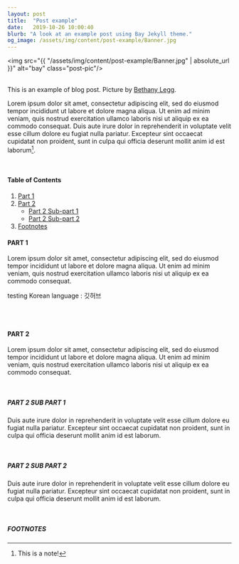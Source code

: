 ```yaml
---
layout: post
title:  "Post example"
date:   2019-10-26 10:00:40
blurb: "A look at an example post using Bay Jekyll theme."
og_image: /assets/img/content/post-example/Banner.jpg
---
```


<img src="{{ "/assets/img/content/post-example/Banner.jpg" | absolute_url }}" alt="bay" class="post-pic"/>
<br />
<br />

This is an example of blog post.
Picture by [Bethany Legg](https://unsplash.com/@bkotynski).

Lorem ipsum dolor sit amet, consectetur adipiscing elit, sed do eiusmod tempor incididunt ut labore et dolore magna aliqua. Ut enim ad minim veniam, quis nostrud exercitation ullamco laboris nisi ut aliquip ex ea commodo consequat. Duis aute irure dolor in reprehenderit in voluptate velit esse cillum dolore eu fugiat nulla pariatur. Excepteur sint occaecat cupidatat non proident, sunt in culpa qui officia deserunt mollit anim id est laborum[^1].

<br />


#### Table of Contents
1. [Part 1](#part-1)
2. [Part 2](#part-2)
    * [Part 2 Sub-part 1](#part-2-sub-part-1)
    * [Part 2 Sub-part 2](#part-2-sub-part-2)
3. [Footnotes](#footnotes)

#### PART 1
Lorem ipsum dolor sit amet, consectetur adipiscing elit, sed do eiusmod tempor incididunt ut labore et dolore magna aliqua. Ut enim ad minim veniam, quis nostrud exercitation ullamco laboris nisi ut aliquip ex ea commodo consequat.
<br />

testing Korean language : 깃허브

<br />
<br />

#### PART 2
Lorem ipsum dolor sit amet, consectetur adipiscing elit, sed do eiusmod tempor incididunt ut labore et dolore magna aliqua. Ut enim ad minim veniam, quis nostrud exercitation ullamco laboris nisi ut aliquip ex ea commodo consequat.

<br />

##### PART 2 SUB PART 1
Duis aute irure dolor in reprehenderit in voluptate velit esse cillum dolore eu fugiat nulla pariatur. Excepteur sint occaecat cupidatat non proident, sunt in culpa qui officia deserunt mollit anim id est laborum.

<br />

##### PART 2 SUB PART 2
Duis aute irure dolor in reprehenderit in voluptate velit esse cillum dolore eu fugiat nulla pariatur. Excepteur sint occaecat cupidatat non proident, sunt in culpa qui officia deserunt mollit anim id est laborum.

<br />


##### FOOTNOTES

[^1]: This is a note!
